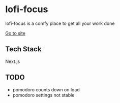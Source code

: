 # lofi-focus

lofi-focus is a comfy place to get all your work done

[Go to site](https://lofi-focus.vercel.app/)

## Tech Stack
Next.js

## TODO
* pomodoro counts down on load
* pomodoro settings not stable

